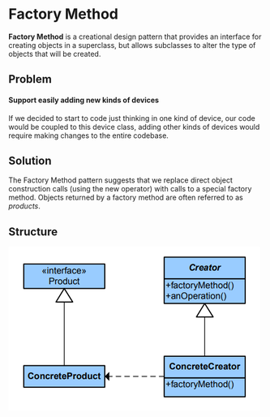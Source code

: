 # Factory Method

**Factory Method** is a creational design pattern that provides an interface for creating objects in a superclass, but allows subclasses to alter the type of objects that will be created.

## Problem

#### Support easily adding new kinds of devices

If we decided to start to code just thinking in one kind of device, our code would be coupled to this device class, adding other kinds of devices would require making changes to the entire codebase. 

## Solution

The Factory Method pattern suggests that we replace direct object construction calls (using the new operator) with calls to a special factory method.
Objects returned by a factory method are often referred to as *products*.

## Structure

![FactoryMethod](FactoryMethod.png)
